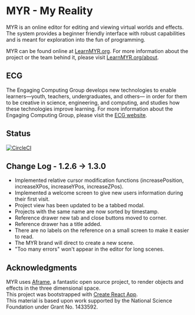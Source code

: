 # MYR - My Reality
MYR is an online editor for editing and viewing virtual worlds and effects. The system provides a beginner friendly interface with robust capabilities and is meant for exploration into the fun of programming.

MYR can be found online at [LearnMYR.org](https://learnmyr.org). For more information about the project or the team behind it, please visit [LearnMYR.org/about](https://learnmyr.org/about).

## ECG
The Engaging Computing Group develops new technologies to enable learners—youth, teachers, undergraduates, and others— in order for them to be creative in science, engineering, and computing, and studies how these technologies improve learning. For more information about the Engaging Computing Group, please visit the [ECG website](https://sites.uml.edu/engaging-computing).

## Status
[![CircleCI](https://circleci.com/gh/engaging-computing/MYR.svg?style=shield)](https://circleci.com/gh/engaging-computing/MYR)

## Change Log - 1.2.6 -> 1.3.0
- Implemented relative cursor modification functions (increasePosition, increaseXPos, increaseYPos, increaseZPos).
- Implemented a welcome screen to give new users information during their first visit.
- Project view has been updated to be a tabbed modal.
- Projects with the same name are now sorted by timestamp.
- Reference drawer new tab and close buttons moved to corner.
- Reference drawer has a title added.
- There are no labels on the reference on a small screen to make it easier to read.
- The MYR brand will direct to create a new scene.
- "Too many errors" won't appear in the editor for long scenes.

## Acknowledgments
MYR uses [Aframe](https://aframe.io), a fantastic open source project, to render objects and effects in the three dimensional space.  
This project was bootstrapped with [Create React App](https://github.com/facebookincubator/create-react-app).  
This material is based upon work supported by the National Science Foundation under Grant No. 1433592.  
